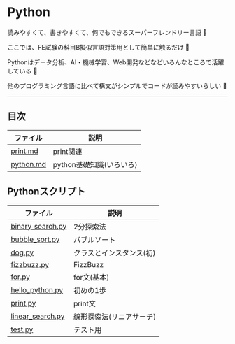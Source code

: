# Python

読みやすくて、書きやすくて、何でもできるスーパーフレンドリー言語 :dog:

ここでは、FE試験の科目B擬似言語対策用として簡単に触るだけ :dog:

Pythonはデータ分析、AI・機械学習、Web開発などなどいろんなところで活躍している :dog:

他のプログラミング言語に比べて構文がシンプルでコードが読みやすいらしい :dog:

---

## 目次

| ファイル               | 説明                     |
|------------------------|--------------------------|
| [print.md](print.md)   | print関連                |
| [python.md](python.md) | python基礎知識(いろいろ) |

## Pythonスクリプト

| ファイル                             | 説明                     |
|--------------------------------------|--------------------------|
| [binary_search.py](binary_search.py) | 2分探索法                |
| [bubble_sort.py](bubble_sort.py)     | バブルソート             |
| [dog.py](dog.py)                     | クラスとインスタンス(初) |
| [fizzbuzz.py](fizzbuzz.py)           | FizzBuzz                 |
| [for.py](for.py)                     | for文(基本)              |
| [hello_python.py](hello_python.py)   | 初めの1歩                |
| [print.py](print.py)                 | print文                  |
| [linear_search.py](linear_search.py) | 線形探索法(リニアサーチ) |
| [test.py](test.py)                   | テスト用                 |


